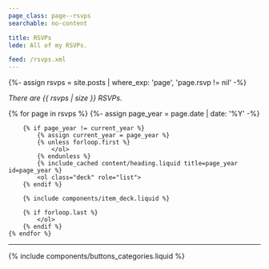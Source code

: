 ```yaml
---
page_class: page--rsvps
searchable: no-content

title: RSVPs
lede: All of my RSVPs.

feed: /rsvps.xml
---
```


{%- assign rsvps = site.posts | where_exp: 'page', 'page.rsvp != nil' -%}

*There are {{ rsvps | size }} RSVPs.*

<div class="h-feed" id="rsvps">
    {% for page in rsvps %}
        {%- assign page_year = page.date | date: '%Y' -%}

        {% if page_year != current_year %}
            {% assign current_year = page_year %}
            {% unless forloop.first %}
                </ol>
            {% endunless %}
            {% include_cached content/heading.liquid title=page_year id=page_year %}
            <ol class="deck" role="list">
        {% endif %}

        {% include components/item_deck.liquid %}

        {% if forloop.last %}
            </ol>
        {% endif %}
    {% endfor %}
</div>

-------

{% include components/buttons_categories.liquid %}
